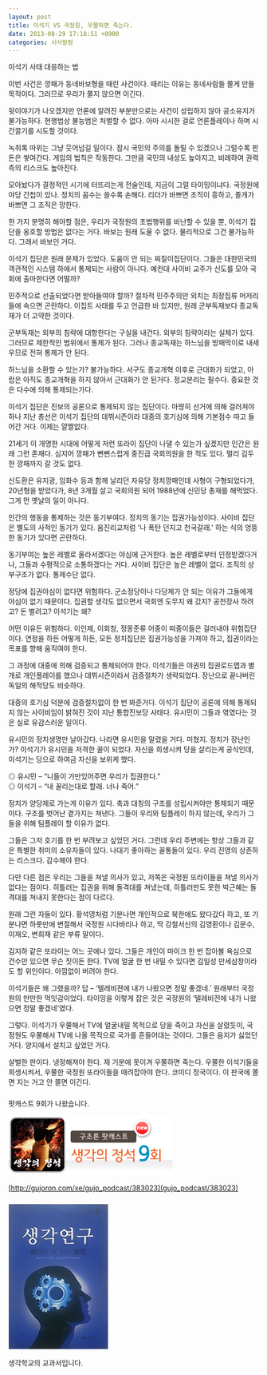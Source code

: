 ```yaml
---
layout: post
title: 이석기 VS 국정원, 우쭐하면 죽는다.
date: 2013-08-29 17:18:51 +0900
categories: 시사칼럼
---
```

이석기 사태 대응하는 법 


  


이번 사건은 깡패가 동네바보형을 때린 사건이다. 때리는 이유는 동네사람들 쫄게 만들 목적이다. 그러므로 우리가 쫄지 않으면 이긴다. 


  


뒷이야기가 나오겠지만 언론에 알려진 부분만으로는 사건이 성립하지 않아 공소유지가 불가능하다. 현행법상 불능범은 처벌할 수 없다. 아마 시시한 걸로 언론플레이나 하며 시간끌기를 시도할 것이다. 


  


녹취록 따위는 그냥 웃어넘길 일이다. 잠시 국민의 주의를 돌릴 수 있겠으나 그럴수록 판돈은 쌓여간다. 게임의 법칙은 작동한다. 그만큼 국민의 내성도 높아지고, 비례하여 권력측의 리스크도 높아진다. 


  


모아놨다가 결정적인 시기에 터뜨리는게 전술인데, 지금이 그럴 타이밍이냐다. 국정원에 야당 간첩이 있나. 정치의 꼼수는 쓸수록 손해다. 리더가 바쁘면 조직이 흥하고, 졸개가 바쁘면 그 조직은 망한다. 


  


한 가지 분명히 해야할 점은, 우리가 국정원의 초법행위를 비난할 수 있을 뿐, 이석기 집단을 옹호할 방법은 없다는 거다. 바보는 원래 도울 수 없다. 물리적으로 그건 불가능하다. 그래서 바보인 거다. 


  


이석기 집단은 원래 문제가 있었다. 도움이 안 되는 찌질이집단이다. 그들은 대한민국의 객관적인 시스템 하에서 통제되는 사람이 아니다. 예컨대 사이비 교주가 신도를 모아 국회에 출마한다면 어떨까?


  


민주적으로 선출되었다면 받아들여야 할까? 절차적 민주주의만 외치는 최장집류 머저리들에 속으면 곤란하다. 이집트 사태를 두고 언급한 바 있지만, 원래 군부독재보다 종교독재가 더 고약한 것이다. 


  


군부독재는 외부의 침략에 대항한다는 구실을 내건다. 외부의 침략이라는 실체가 있다. 그러므로 제한적인 범위에서 통제가 된다. 그러나 종교독재는 하느님을 방패막이로 내세우므로 전혀 통제가 안 된다.


  


하느님을 소환할 수 있는가? 불가능하다. 서구도 종교개혁 이후로 근대화가 되었고, 아랍은 아직도 종교개혁을 하지 않아서 근대화가 안 된거다. 정교분리는 필수다. 중요한 것은 다수에 의해 통제되는가다. 


  


이석기 집단은 진보의 공론으로 통제되지 않는 집단이다. 마땅히 선거에 의해 걸러져야 하나 지난 총선은 이석기 집단의 데뷔시즌이라 대중의 호기심에 의해 기본점수 따고 들어간 거다. 이제는 얄짤없다. 


  


21세기 이 개명한 시대에 어떻게 저런 또라이 집단이 나댈 수 있는가 싶겠지만 인간은 원래 그런 존재다. 심지어 깡패가 뻔뻔스럽게 중진급 국회의원을 한 적도 있다. 멀리 김두한 깡패까지 갈 것도 없다. 


  


신도환은 유지광, 임화수 등과 함께 날리던 자유당 정치깡패인데 사형이 구형되었다가, 20년형을 받았다가, 8년 3개월 살고 국회의원 되어 1988년에 신민당 총재를 해먹었다. 그게 먼 옛날의 일이 아니다. 


  


인간의 행동을 통제하는 것은 동기부여다. 정치의 동기는 집권가능성이다. 사이비 집단은 별도의 사적인 동기가 있다. 옴진리교처럼 '나 폭탄 던지고 천국갈래.' 하는 식의 엉뚱한 동기가 있다면 곤란하다. 


  


동기부여는 높은 레벨로 올라서겠다는 야심에 근거한다. 높은 레벨로부터 인정받겠다거나, 그들과 수평적으로 소통하겠다는 거다. 사이비 집단은 높은 레벨이 없다. 조직의 상부구조가 없다. 통제수단 없다. 


  


정당에 집권야심이 없다면 위험하다. 군소정당이나 다당제가 안 되는 이유가 그들에게 야심이 없기 때문이다. 집권할 생각도 없으면서 국회엔 도무지 왜 갔지? 공천장사 하려고? 돈 벌려고? 이석기는 왜? 


  


어떤 이유든 위험하다. 이인제, 이회창, 정몽준류 어중이 떠중이들은 걸러내야 위험집단이다. 연정을 하든 어떻게 하든, 모든 정치집단은 집권가능성을 가져야 하고, 집권이라는 목표를 향해 움직여야 한다. 


  


그 과정에 대중에 의해 검증되고 통제되어야 한다. 이석기들은 야권의 집권로드맵과 별개로 개인플레이를 했으나 데뷔시즌이라서 검증절차가 생략되었다. 장난으로 끝나버린 독일의 해적당도 비슷하다. 


  


대중의 호기심 덕분에 검증절차없이 한 번 봐준거다. 이석기 집단이 공론에 의해 통제되지 않는 사이비임이 밝혀진 것이 지난 통합진보당 사태다. 유시민이 그들과 엮였다는 것은 실로 유감스러운 일이다. 


  


유시민의 정치생명만 날아갔다. 나라면 유시민을 말렸을 거다. 미쳤지. 정치가 장난인가? 이석기가 유시민을 저격한 꼴이 되었다. 자신을 희생시켜 당을 살리는게 공식인데, 이석기는 당으로 하여금 자신을 보위케 했다. 


  


◎ 유시민 – “니들이 가만있어주면 우리가 집권한다.”    
◎ 이석기 – “내 꼴리는대로 할래. 너나 죽어.” 


  


정치가 양당제로 가는게 이유가 있다. 축과 대칭의 구조를 성립시켜야만 통제되기 때문이다. 구조를 벗어난 곁가지는 쳐낸다. 그들이 우리와 팀플레이 하지 않는데, 우리가 그들을 위해 팀플레이 할 이유가 없다.


  


그들은 그저 호기를 한 번 부려보고 싶었던 거다. 그런데 우리 주변에는 항상 그들과 같은 특별한 취미의 소유자들이 있다. 나대기 좋아하는 꼴통들이 있다. 우리 진영의 상존하는 리스크다. 감수해야 한다. 


  


다만 다른 점은 우리는 그들을 쳐낼 의사가 있고, 저쪽은 국정원 또라이들을 쳐낼 의사가 없다는 점이다. 히틀러는 집권을 위해 돌격대를 쳐냈는데, 히틀러만도 못한 박근혜는 돌격대를 쳐내지 못한다는 점이 다르다. 


  


원래 그런 자들이 있다. 황석영처럼 기분나면 개인적으로 북한에도 왔다갔다 하고, 또 기분나면 하룻만에 변절해서 국정원 시다바리나 하고, 딱 강철서신의 김영환이나 김문수, 이재오, 변희재 같은 부류 말이다.


  


김지하 같은 또라이는 어느 곳에나 있다. 그들은 개인이 마이크 한 번 잡아볼 욕심으로 건수만 있으면 무슨 짓이든 한다. TV에 얼굴 한 번 내밀 수 있다면 김일성 만세삼창이라도 할 위인이다. 아낌없이 버려야 한다. 


  


이석기들은 왜 그랬을까? 답 – ‘텔레비젼에 내가 나왔으면 정말 좋겠네.’ 원래부터 국정원의 만만한 먹잇감이었다. 타이밍을 이렇게 잡은 것은 국정원의 ‘텔레비전에 내가 나왔으면 정말 좋겠네’였다. 


  


그렇다. 이석기가 우쭐해서 TV에 얼굴내밀 목적으로 당을 죽이고 자신을 살렸듯이, 국정원도 우쭐해서 TV에 나올 목적으로 국가를 흔들어대는 것이다. 그들은 음지가 싫었던 거다. 양지에서 설치고 싶었던 거다. 


  


살벌한 판이다. 냉정해져야 한다. 제 기분에 못이겨 우쭐하면 죽는다. 우쭐한 이석기들을 희생시켜서, 우쭐한 국정원 또라이들을 때려잡아야 한다. 코미디 정국이다. 이 판국에 쫄면 지는 거고 안 쫄면 이긴다. 


  


###



팟캐스트 9회가 나왔습니다.



[<img alt="pod1.png" src="files/attach/images/199/426/383/pod1.png" width="330" height="120" />](gujo_podcast/383023) 



[http://gujoron.com/xe/gujo_podcast/383023](gujo_podcast/383023)



###





 <img style="CURSOR: pointer" title="1234.JPG" alt="1234.JPG" src="files/attach/images/198/173/383/1234.JPG" width="200" height="291" rel="xe_gallery" />



생각학교의 교과서입니다.